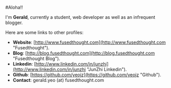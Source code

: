 <!--
	{
		"title": "About"
	}
-->


#Aloha!!

I'm **Gerald**, currently a student, web developer as well as an infrequent blogger.


Here are some links to other profiles:


  * **Website**: [http://www.fusedthought.com](http://www.fusedthought.com "Fusedthought").
  * **Blog**: [http://blog.fusedthought.com](http://blog.fusedthought.com "Fusedthought Blog").
  * **Linkedin**: [http://www.linkedin.com/in/junzhi](http://www.linkedin.com/in/junzhi "JunZhi Linkedin").
  * **Github**: [https://github.com/yeojz](https://github.com/yeojz "Github").
  * **Contact**: gerald.yeo (at) fusedthought.com 